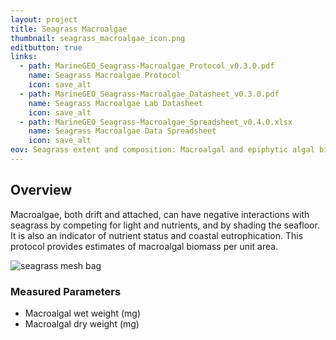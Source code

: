 ```yaml
---
layout: project
title: Seagrass Macroalgae
thumbnail: seagrass_macroalgae_icon.png
editbutton: true
links:
  - path: MarineGEO_Seagrass-Macroalgae_Protocol_v0.3.0.pdf
    name: Seagrass Macroalgae Protocol
    icon: save_alt
  - path: MarineGEO_Seagrass-Macroalgae_Datasheet_v0.3.0.pdf
    name: Seagrass Macroalgae Lab Datasheet
    icon: save_alt
  - path: MarineGEO_Seagrass-Macroalgae_Spreadsheet_v0.4.0.xlsx
    name: Seagrass Macroalgae Data Spreadsheet
    icon: save_alt
eov: Seagrass extent and composition: Macroalgal and epiphytic algal biomass
---
```


## Overview
Macroalgae, both drift and attached, can have negative interactions with seagrass by competing for light and nutrients, and by shading the seafloor. It is also an indicator of nutrient status and coastal eutrophication. This protocol provides estimates of macroalgal biomass per unit area.

![seagrass mesh bag]({{site.baseurl}}/assets/modules/seagrass-macroalgae/seagrass_macroalgae_landing_page.png)

### Measured Parameters
  - Macroalgal wet weight (mg)
  - Macroalgal dry weight (mg)
